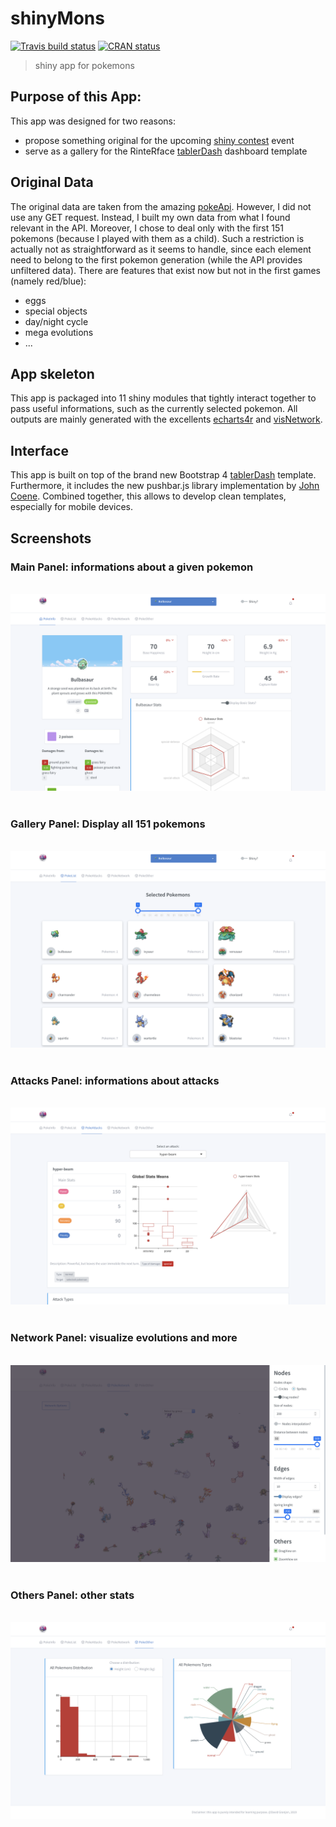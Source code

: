 # shinyMons
[![Travis build status](https://travis-ci.com/DivadNojnarg/shinyMons.svg?branch=master)](https://travis-ci.com/DivadNojnarg/shinyMons)
[![CRAN status](https://www.r-pkg.org/badges/version/shinyMons)](https://cran.r-project.org/package=shinyMons)

> shiny app for pokemons

## Purpose of this App:
This app was designed for two reasons:

- propose something original for the upcoming [shiny contest](https://blog.rstudio.com/2019/01/07/first-shiny-contest/) event
- serve as a gallery for the RinteRface [tablerDash](https://github.com/RinteRface/tablerDash) 
dashboard template

## Original Data
The original data are taken from the amazing [pokeApi](https://pokeapi.co). However, 
I did not use any GET request. Instead, I built my own data from what I found relevant in the API.
Moreover, I chose to deal only with the first 151 pokemons (because I played with them as a child).
Such a restriction is actually not as straightforward as it seems to handle, since each element need to
belong to the first pokemon generation (while the API provides unfiltered data). There are features 
that exist now but not in the first games (namely red/blue):

- eggs
- special objects
- day/night cycle
- mega evolutions
- ...

## App skeleton
This app is packaged into 11 shiny modules that tightly interact together to pass useful informations,
such as the currently selected pokemon. All outputs are mainly generated with the excellents  [echarts4r](https://github.com/JohnCoene/echarts4r) and [visNetwork](https://datastorm-open.github.io/visNetwork/).

## Interface
This app is built on top of the brand new Bootstrap 4 [tablerDash](https://github.com/RinteRface/tablerDash) template. Furthermore, it 
includes the new pushbar.js library implementation by [John Coene](https://github.com/JohnCoene/pushbar). Combined together, this allows to develop clean templates,
especially for mobile devices. 

## Screenshots

### Main Panel: informations about a given pokemon
<br>
<img src="man/figures/shinyMons_1.png">
<br>
<br>

### Gallery Panel: Display all 151 pokemons
<br>
<img src="man/figures/shinyMons_2.png">
<br>
<br>

### Attacks Panel: informations about attacks
<br>
<img src="man/figures/shinyMons_3.png">
<br>
<br>

### Network Panel: visualize evolutions and more
<br>
<img src="man/figures/shinyMons_4.png">
<br>
<br>

### Others Panel: other stats
<br>
<img src="man/figures/shinyMons_5.png">
<br>
<br>

